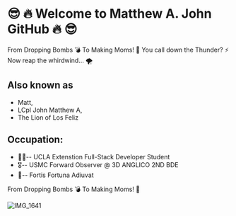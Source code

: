 # 😎 🔥 Welcome to Matthew A. John GitHub 🔥 😎
From Dropping Bombs 💣 To Making Moms! 🤰
You call down the Thunder? ⚡️ Now reap the whirdwind... 🌪

## Also known as
* Matt, 
* LCpl John Matthew A,
* The Lion of Los Feliz

## Occupation:

* 🧑‍💻-- UCLA Extenstion Full-Stack Developer Student
* 🎖-- USMC Forward Observer @ 3D ANGLICO 2ND BDE
* 🦁-- Fortis Fortuna Adiuvat

From Dropping Bombs 💣 To Making Moms! 🤰

![IMG_1641](https://user-images.githubusercontent.com/77504986/110777192-b3f47a80-8215-11eb-80a4-b30676b0f4a3.JPG)

[website]: https://www.matthewj.dev
[Linkedin]: https://www.linkedin.com/in/matthew-john-644574204/








